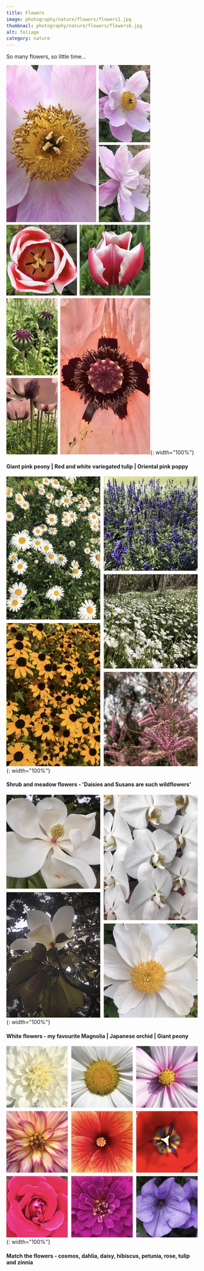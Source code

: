 ```yaml
---
title: Flowers
image: photography/nature/flowers/flowers1.jpg
thumbnail: photography/nature/flowers/flowers6.jpg
alt: foliage
category: nature
---
```


So many flowers, so little time...

![flower heads](./assets/img/photography/nature/flowers/flowers2.jpg){: width="100%"}

#### Giant pink peony | Red and white variegated tulip | Oriental pink poppy

![wildflowers](./assets/img/photography/nature/flowers/flowers3.jpg){: width="100%"}

#### Shrub and meadow flowers - 'Daisies and Susans are such wildflowers'

![white flowers](./assets/img/photography/nature/flowers/flowers4.jpg){: width="100%"}

#### White flowers - my favourite Magnolia | Japanese orchid | Giant peony

![flower rainbow](./assets/img/photography/nature/flowers/flowers5.jpg){: width="100%"}

#### Match the flowers - cosmos, dahlia, daisy, hibiscus, petunia, rose, tulip and zinnia

